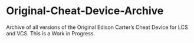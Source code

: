 # Original-Cheat-Device-Archive
Archive of all versions of the Original Edison Carter’s Cheat Device for LCS and VCS. This is a Work in Progress.
